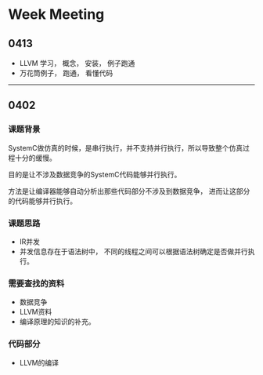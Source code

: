 # Week Meeting

## 0413

- LLVM 学习， 概念， 安装， 例子跑通
- 万花筒例子， 跑通， 看懂代码

---

## 0402

### 课题背景

SystemC做仿真的时候，是串行执行，并不支持并行执行，所以导致整个仿真过程十分的缓慢。

目的是让不涉及数据竞争的SystemC代码能够并行执行。

方法是让编译器能够自动分析出那些代码部分不涉及到数据竞争， 进而让这部分的代码能够并行执行。



### 课题思路

- IR并发
- 并发信息存在于语法树中， 不同的线程之间可以根据语法树确定是否做并行执行。

### 需要查找的资料

- 数据竞争
- LLVM资料
- 编译原理的知识的补充。

### 代码部分

- LLVM的编译



